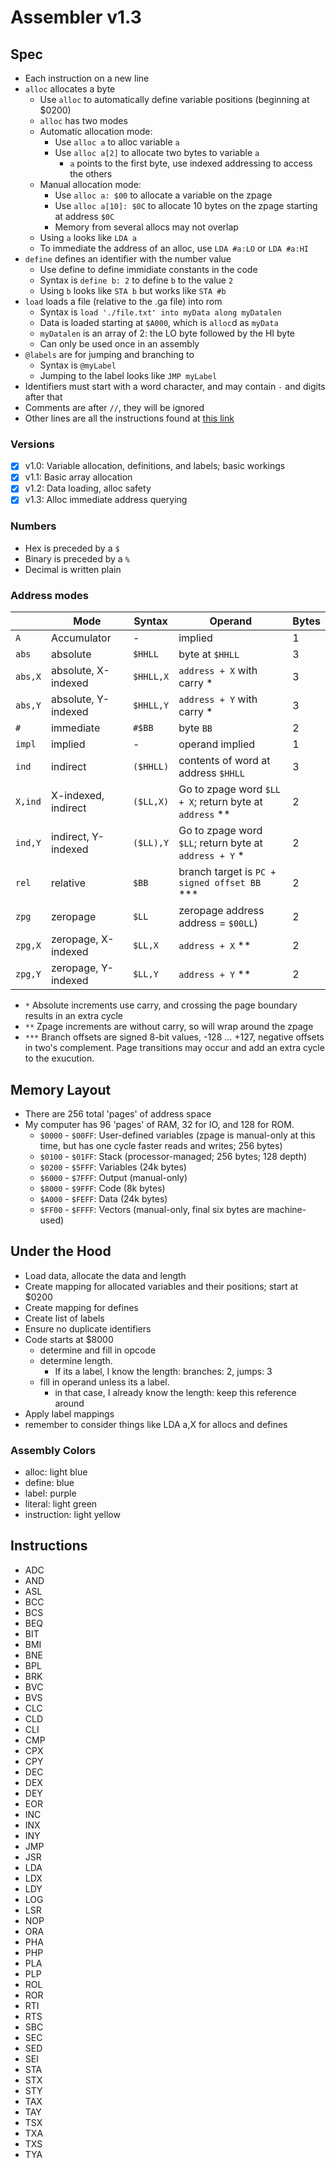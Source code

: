 
# Assembler v1.3

## Spec
- Each instruction on a new line
- `alloc` allocates a byte
    - Use `alloc` to automatically define variable positions (beginning at $0200)
    - `alloc` has two modes
    - Automatic allocation mode:
      - Use `alloc a` to alloc variable `a`
      - Use `alloc a[2]` to allocate two bytes to variable `a`
        - `a` points to the first byte, use indexed addressing to access the others
    - Manual allocation mode:
      - Use `alloc a: $00` to allocate a variable on the zpage
      - Use `alloc a[10]: $0C` to allocate 10 bytes on the zpage starting at address `$0C`
      - Memory from several allocs may not overlap
    - Using `a` looks like `LDA a`
    - To immediate the address of an alloc, use `LDA #a:LO` or `LDA #a:HI`
- `define` defines an identifier with the number value
    - Use define to define immidiate constants in the code
    - Syntax is `define b: 2` to define `b` to the value `2`
    - Using `b` looks like `STA b` but works like `STA #b`
- `load` loads a file (relative to the .ga file) into rom
  - Syntax is `load './file.txt' into myData along myDatalen`
  - Data is loaded starting at `$A000`, which is `alloc`d as `myData`
  - `myDatalen` is an array of 2: the LO byte followed by the HI byte
  - Can only be used once in an assembly
- `@labels` are for jumping and branching to
    - Syntax is `@myLabel`
    - Jumping to the label looks like `JMP myLabel`
- Identifiers must start with a word character, and may contain `-` and digits after that
- Comments are after `//`, they will be ignored
- Other lines are all the instructions found at [this link](masswerk.at/6502/6502_instruction_set.html)

### Versions
- [x] v1.0: Variable allocation, definitions, and labels; basic workings
- [x] v1.1: Basic array allocation
- [x] v1.2: Data loading, alloc safety
- [x] v1.3: Alloc immediate address querying

### Numbers
  - Hex is preceded by a `$`
  - Binary is preceded by a `%`
  - Decimal is written plain

### Address modes
|         | Mode                | Syntax    | Operand                                                 | Bytes |
| ---     | ---                 | ---       | ---                                                     | ---   |
| `A`     |	Accumulator	        | -         | implied                                                 | 1     |
| `abs`   |	absolute	          | `$HHLL`   | byte at `$HHLL`                                         | 3     |
| `abs,X` |	absolute, X-indexed	| `$HHLL,X` | `address + X` with carry *                              | 3     |
| `abs,Y` |	absolute, Y-indexed	| `$HHLL,Y` | `address + Y` with carry *                              | 3     |
| `#`     |	immediate	          | `#$BB`    | byte `BB`                                               | 2     |
| `impl`  |	implied	            | -	        | operand implied                                         | 1     |
| `ind`   |	indirect	          | `($HHLL)` | contents of word at address `$HHLL`                     | 3     |
| `X,ind` |	X-indexed, indirect	| `($LL,X)` | Go to zpage word `$LL + X`; return byte at `address` ** | 2     |
| `ind,Y` |	indirect, Y-indexed	| `($LL),Y` | Go to zpage word `$LL`; return byte at `address + Y` *  | 2     |
| `rel`   |	relative	          | `$BB`     | branch target is `PC + signed offset BB` ***            | 2     |
| `zpg`   |	zeropage	          | `$LL`     | zeropage address address = `$00LL`)                     | 2     |
| `zpg,X` |	zeropage, X-indexed	| `$LL,X`   | `address + X` **                                        | 2     |
| `zpg,Y` |	zeropage, Y-indexed	| `$LL,Y`   | `address + Y` **                                        | 2     |

- `*`
  Absolute increments use carry, and crossing the page boundary results in an extra cycle
- `**`
  Zpage increments are without carry, so will wrap around the zpage
- `***`
  Branch offsets are signed 8-bit values, -128 ... +127, negative offsets in two's complement.
  Page transitions may occur and add an extra cycle to the exucution.

## Memory Layout
- There are 256 total 'pages' of address space
- My computer has 96 'pages' of RAM, 32 for IO, and 128 for ROM.
  - `$0000` - `$00FF`: User-defined variables (zpage is manual-only at this time, but has one cycle faster reads and writes; 256 bytes)
  - `$0100` - `$01FF`: Stack (processor-managed; 256 bytes; 128 depth)
  - `$0200` - `$5FFF`: Variables (24k bytes)
  - `$6000` - `$7FFF`: Output (manual-only)
  - `$8000` - `$9FFF`: Code (8k bytes)
  - `$A000` - `$FEFF`: Data (24k bytes)
  - `$FF00` - `$FFFF`: Vectors (manual-only, final six bytes are machine-used)

## Under the Hood
- Load data, allocate the data and length
- Create mapping for allocated variables and their positions; start at $0200
- Create mapping for defines
- Create list of labels
- Ensure no duplicate identifiers
- Code starts at $8000
  - determine and fill in opcode
  - determine length. 
    - If its a label, I know the length: branches: 2, jumps: 3
  - fill in operand unless its a label. 
    - in that case, I already know the length: keep this reference around
- Apply label mappings
- remember to consider things like LDA a,X for allocs and defines

### Assembly Colors
- alloc: light blue
- define: blue
- label: purple
- literal: light green
- instruction: light yellow

## Instructions
- ADC
- AND
- ASL
- BCC
- BCS
- BEQ
- BIT
- BMI
- BNE
- BPL
- BRK
- BVC
- BVS
- CLC
- CLD
- CLI
- CMP
- CPX
- CPY
- DEC
- DEX
- DEY
- EOR
- INC
- INX
- INY
- JMP
- JSR
- LDA
- LDX
- LDY
- LOG
- LSR
- NOP
- ORA
- PHA
- PHP
- PLA
- PLP
- ROL
- ROR
- RTI
- RTS
- SBC
- SEC
- SED
- SEI
- STA
- STX
- STY
- TAX
- TAY
- TSX
- TXA
- TXS
- TYA